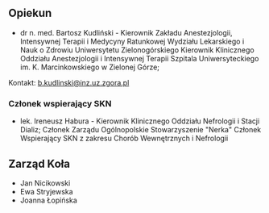 ## **Opiekun**

- dr n. med. Bartosz Kudliński - Kierownik Zakładu Anestezjologii, Intensywnej Terapii i Medycyny Ratunkowej Wydziału Lekarskiego i Nauk o Zdrowiu Uniwersytetu Zielonogórskiego
Kierownik Klinicznego Oddziału Anestezjologii i Intensywnej Terapii Szpitala Uniwersyteckiego im. K. Marcinkowskiego w Zielonej Górze; 

Kontakt: b.kudlinski@inz.uz.zgora.pl

### **Członek wspierający SKN**

- lek. Ireneusz Habura - Kierownik Klinicznego Oddziału Nefrologii i Stacji Dializ; 
Członek Zarządu Ogólnopolskie Stowarzyszenie "Nerka"
Członek Wspierający SKN z zakresu Chorób Wewnętrznych i Nefrologii

## **Zarząd Koła**

- Jan Nicikowski
- Ewa Stryjewska
- Joanna Łopińska
